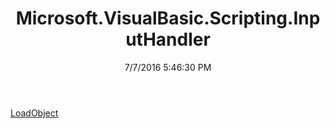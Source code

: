﻿---
title: Microsoft.VisualBasic.Scripting.InputHandler
date: 7/7/2016 5:46:30 PM
---

[LoadObject](T-Microsoft.VisualBasic.Scripting.InputHandler.LoadObject.html)
